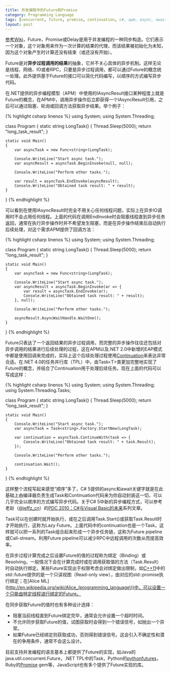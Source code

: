 ```yaml
---
title: 并发编程中的Future和Promise
category: Programming Language
tags: [concurrent, future, promise, continuation, c#, apm, async, await]
layout: post
---
```


[参考Wiki](http://en.wikipedia.org/wiki/Futures_and_promises)，Future，Promise或Delay是用于并发编程的一种同步构造。它们表示一个对象，这个对象用来作为一次计算的结果的代理，而该结果被初始化为未知，因为这个对象产生时计算还没有结束（或还没有开始）。

Future是对**异步过程调用的结果**的抽象，它并不关心具体的异步机制。这样无论是线程、网络、IO或者RPC，只要是异步过程调用，都可以通过Future的概念统一处理。此外提供基于Future的接口可以简化代码编写，以顺序的方式编写异步代码。

在.NET提供的异步编程模型（APM）中使用的IAsyncResult接口某种程度上就是Future的概念，在APM中，调用异步操作后立即获得一个IAsyncResult引用，之后可以通过阻塞、轮询或回调方法获取异步结果。举个例子：

{% highlight csharp linenos %}
using System;
using System.Threading;

class Program
{
    static string LongTask()
    {
        Thread.Sleep(5000);
        return "long_task_result";
    }

    static void Main()
    {
        var asyncTask = new Func<string>(LongTask);

        Console.WriteLine("Start async task.");
        var asyncResult = asyncTask.BeginInvoke(null, null);

        Console.WriteLine("Perform other tasks.");

        var result = asyncTask.EndInvoke(asyncResult);
        Console.WriteLine("Obtained task result: " + result);
    }
}
{% endhighlight %}

可以看到在使用IAsyncResult时完全不用关心任何线程问题，实际上在异步IO调用时不会占用任何线程。上面的代码在调用EndInvoke时会阻塞线程直到异步任务返回，通常在执行异步操作时并不希望发生阻塞，而是在异步操作结束后自动执行后续处理，对这个需求APM提供了回调方法：

{% highlight csharp linenos %}
using System;
using System.Threading;

class Program
{
    static string LongTask()
    {
        Thread.Sleep(5000);
        return "long_task_result";
    }

    static void Main()
    {
        var asyncTask = new Func<string>(LongTask);

        Console.WriteLine("Start async task.");
        var asyncResult = asyncTask.BeginInvoke(ar => {
            var result = asyncTask.EndInvoke(ar);
            Console.WriteLine("Obtained task result: " + result);
        }, null);

        Console.WriteLine("Perform other tasks.");

        asyncResult.AsyncWaitHandle.WaitOne();
    }
}
{% endhighlight %}

Future只表达了一个返回结果的异步过程调用，而完整的异步操作往往还包括对异步调用的结果进行后续处理的过程，这在APM以及.NET 2.0中新增的EAP模式中都是使用回调来完成的，实际上这个后续处理过程使用[Continuation](/blog/2011/09/06/coroutine-part-3-coroutine-and-continuation)来表达非常合适。在.NET 4.0的任务并行库（TPL）中，由Task<T\>类更加完整地实现了Future的概念，并结合了Continuation用于处理后续任务。现在上面的代码可以写成这样：

{% highlight csharp linenos %}
using System;
using System.Threading;
using System.Threading.Tasks;

class Program
{
    static string LongTask()
    {
        Thread.Sleep(5000);
        return "long_task_result";
    }

    static void Main()
    {
        Console.WriteLine("Start async task.");
        var asyncTask = Task<string>.Factory.StartNew(LongTask);

        var continuation = asyncTask.ContinueWith(task => {
            Console.WriteLine("Obtained task result: " + task.Result);
        });

        Console.WriteLine("Perform other tasks.");

        continuation.Wait();
    }
}
{% endhighlight %}

这样整个流程写起来感觉“顺序”多了，C# 5提供的async和await关键字就是在此基础上由编译器负责生成Task和Continuation代码来为你自动封装这一切，可以几乎完全以顺序的方式编写异步代码。关于C# 5中新的异步编程方式，可以参考老赵（[@jeffz_cn](http://twitter.com/jeffz_cn)）的[PDC 2010：C#与Visual Basic的未来](http://blog.zhaojie.me/2010/10/pdc2010-the-future-of-csharp-and-vb-by-anders-hejlsberg-1.html)系列文章。

Task可以在创建时就开始执行，或在之后调用Task.Start()或获取Task.Result时才开始执行，这称为Lazy Future。上面代码中的continuation也是一个Task，这样就可以把一系列的Task组合起来形成一个异步任务链，这称为Future pipeline或Call-stream。利用Future pipeline可以减少RPC中远程调用的次数从而提高效率。

在异步过程计算完成之后设置Future的值的过程称为绑定（Binding）或Resolving，一般情况下会在计算完成时或在调用获取值的方法（Task.Result）时自动执行绑定。某些Future实现出于权限考虑会对绑定做出限制，如[C++11](http://en.wikipedia.org/wiki/C%2B%2B11#Threading_facilities)中的std::future提供的是一个只读视图（Read-only view），由对应的std::promise执行绑定；在[Alice ML](http://en.wikipedia.org/wiki/Alice_(programming_language\))中，可以设置一个只能由特定线程进行绑定的Future。

在同步获取Future的值时也有多种设计选择：

* 阻塞当前线程直到Future绑定完毕，通常会允许设置一个超时时间。
* 不允许同步获取Future的值，试图获取时会得到一个错误信号，如抛出一个异常。
* 如果Future已经绑定则获取成功，否则得到错误信号。这会引入不确定性和潜在的争用条件，通常不会这么设计。

目前支持并发编程的语言基本上都提供了Future的实现，如Java的java.util.concurrent.Future，.NET TPL中的Task，Python的[pythonfutures](http://code.google.com/p/pythonfutures/)，Ruby的[Promise](http://rubygems.org/gems/promise) gem等，JavaScript也有多个提供了Future实现的库。
